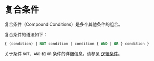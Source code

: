# 复合条件

复合条件（Compound Conditions）是多个其他条件的组合。

复合条件的语法如下：

```sql
{ (condition) | NOT condition | condition { AND | OR } condition }
```

关于条件 `NOT`、`AND` 和 `OR` 条件的详细信息，请参见 [逻辑条件](../700.condition-of-oracle-mode/500.logical-conditions-of-oracle-mode.md)。
